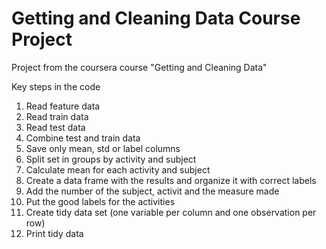 # Getting and Cleaning Data Course Project
Project from the coursera course "Getting and Cleaning Data" 

Key steps in the code

1. Read feature data
2. Read train data
3. Read test data
4. Combine test and train data
5. Save only mean, std or label columns
6. Split set in groups by activity and subject
7. Calculate mean for each activity and subject
8. Create a data frame with the results and organize it with correct labels
9. Add the number of the subject, activit and the measure made
10. Put the good labels for the activities
11. Create tidy data set (one variable per column and one observation per row)
12. Print tidy data
